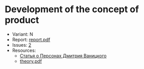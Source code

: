 # Development of the concept of product

- Variant: N
- Report: [report.pdf](https://github.com/nadevko/bsuir-IP-1/releases/download/term-4/lw-01.pdf)
- Issues: [2](https://github.com/nadevko/bsuir-IP-1/issues/2)
- Resources:
  - [Статья о Персонах Дмитрия Ваницкого](https://medium.com/design-spot/%D0%B5%D1%89%D1%91-%D0%BE%D0%B4%D0%BD%D0%B0-%D1%81%D1%82%D0%B0%D1%82%D1%8C%D1%8F-%D0%BE-%D0%BF%D0%B5%D1%80%D1%81%D0%BE%D0%BD%D0%B0%D1%85-ea9a4f561982)
  - [theory.pdf](theory.pdf)
